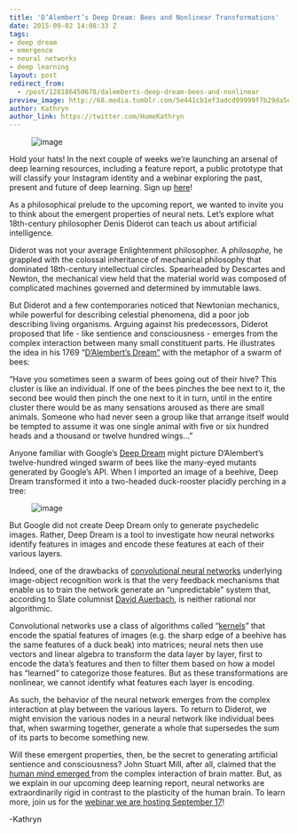 ```yaml
---
title: 'D’Alembert’s Deep Dream: Bees and Nonlinear Transformations'
date: 2015-09-02 14:08:33 Z
tags:
- deep dream
- emergence
- neural networks
- deep learning
layout: post
redirect_from:
  - /post/128186450678/dalemberts-deep-dream-bees-and-nonlinear
preview_image: http://68.media.tumblr.com/5e441cb1ef3adcd99999f7b29da5ee5e/tumblr_inline_nu1ujeo4cc1ta78fg_540.jpg
author: Kathryn
author_link: https://twitter.com/HumeKathryn
---
```


<figure data-orig-width="284" data-orig-height="178"><img src="http://68.media.tumblr.com/5e441cb1ef3adcd99999f7b29da5ee5e/tumblr_inline_nu1ujeo4cc1ta78fg_540.jpg" alt="image" data-orig-width="284" data-orig-height="178"/></figure><p>Hold your hats! In the next couple of weeks we’re launching an arsenal of deep learning resources, including a feature report, a public prototype that will classify your Instagram identity and a webinar exploring the past, present and future of deep learning. Sign up <a href="https://deeplearningwebinar.splashthat.com/">here</a>!</p><p>As a philosophical prelude to the upcoming report, we wanted to invite you to think about the emergent properties of neural nets. Let’s explore what 18th-century philosopher Denis Diderot can teach us about artificial intelligence.</p><p>Diderot was not your average Enlightenment philosopher. A <i>philosophe, </i>he grappled with the colossal inheritance of mechanical philosophy that dominated 18th-century intellectual circles. Spearheaded by Descartes and Newton, the mechanical view held that the material world was composed of complicated machines governed and determined by immutable laws. </p><!-- more --><p>But Diderot and a few contemporaries noticed that Newtonian mechanics, while powerful for describing celestial phenomena, did a poor job describing living organisms. Arguing against his predecessors, Diderot proposed that life - like sentience and consciousness - emerges from the complex interaction between many small constituent parts. He illustrates the idea in his 1769 “<a href="https://www.stmarys-ca.edu/sites/default/files/attachments/files/Dalemberts_Dream.pdf">D’Alembert’s Dream”</a> with the metaphor of a swarm of bees: </p><p>“Have you sometimes seen a swarm of bees going out of their hive? This cluster is like an individual. If one of the bees pinches the bee next to it, the second bee would then pinch the one next to it in turn, until in the entire cluster there would be as many sensations aroused as there are small animals. Someone who had never seen a group like that arrange itself would be tempted to assume it was one single animal with five or six hundred heads and a thousand or twelve hundred wings&hellip;” </p><p>Anyone familiar with Google’s <a href="http://deepdreamgenerator.com/">Deep Dream</a> might picture D’Alembert’s twelve-hundred winged swarm of bees like the many-eyed mutants generated by Google’s API. When I imported an image of a beehive, Deep Dream transformed it into a two-headed duck-rooster placidly perching in a tree:</p><figure data-orig-width="432" data-orig-height="288" class="tmblr-full"><img src="http://68.media.tumblr.com/56274ca68b9f35b0431de160654a4012/tumblr_inline_nu1wuinO201ta78fg_540.jpg" alt="image" data-orig-width="432" data-orig-height="288"/></figure><p>But Google did not create Deep Dream only to generate psychedelic images. Rather, Deep Dream is a tool to investigate how neural networks identify features in images and encode these features at each of their various layers. </p><p>Indeed, one of the drawbacks of <a href="http://deeplearning.net/tutorial/lenet.html">convolutional neural networks</a> underlying image-object recognition work is that the very feedback mechanisms that enable us to train the network generate an “unpredictable” system that, according to Slate columnist <a href="http://www.slate.com/articles/technology/bitwise/2015/07/google_deepdream_it_s_dazzling_creepy_and_tells_us_a_lot_about_the_future.2.html">David Auerbach</a>, is neither rational nor algorithmic. </p><p>Convolutional networks use a class of algorithms called “<a href="https://en.wikipedia.org/wiki/Kernel_method">kernels</a>” that encode the spatial features of images (e.g. the sharp edge of a beehive has the same features of a duck beak) into matrices; neural nets then use vectors and linear algebra to transform the data layer by layer, first to encode the data’s features and then to filter them based on how a model has &ldquo;learned&rdquo; to categorize those features. But as these transformations are nonlinear, we cannot identify what features each layer is encoding. </p><p>As such, the behavior of the neural network emerges from the complex interaction at play between the various layers. To return to Diderot, we might envision the various nodes in a neural network like individual bees that, when swarming together, generate a whole that supersedes the sum of its parts to become something new.</p><p>Will these emergent properties, then, be the secret to generating artificial sentience and consciousness? John Stuart Mill, after all, claimed that the <a href="http://plato.stanford.edu/entries/properties-emergent/">human mind emerged </a>from the complex interaction of brain matter. But, as we explain in our upcoming deep learning report, neural networks are extraordinarily rigid in contrast to the plasticity of the human brain. To learn more, join us for the <a href="https://deeplearningwebinar.splashthat.com/">webinar we are hosting September 17</a>!</p><p>-Kathryn</p>
